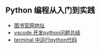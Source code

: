 ## Python 编程从入门到实践

- [图书官网地址](https://www.ituring.com.cn/book/1861)
- [vscode 开发python问题总结](./vscode_wiki/readme.md)
- [terminal 中运行python代码](./terminal_wiki/readme.md)

